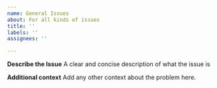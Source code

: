 ```yaml
---
name: General Issues
about: For all kinds of issues
title: ''
labels: ''
assignees: ''

---
```


**Describe the Issue**
A clear and concise description of what the issue is

**Additional context**
Add any other context about the problem here.
